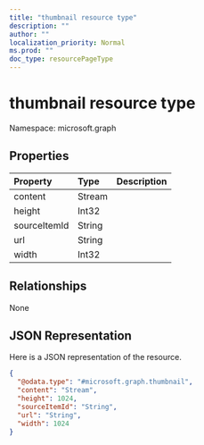 ```yaml
---
title: "thumbnail resource type"
description: ""
author: ""
localization_priority: Normal
ms.prod: ""
doc_type: resourcePageType
---
```


# thumbnail resource type


Namespace: microsoft.graph



## Properties
|Property|Type|Description|
|:---|:---|:---|
|content|Stream||
|height|Int32||
|sourceItemId|String||
|url|String||
|width|Int32||

## Relationships
None

## JSON Representation
Here is a JSON representation of the resource.
<!-- {
  "blockType": "resource",
  "@odata.type": "microsoft.graph.thumbnail"
}
-->
``` json
{
  "@odata.type": "#microsoft.graph.thumbnail",
  "content": "Stream",
  "height": 1024,
  "sourceItemId": "String",
  "url": "String",
  "width": 1024
}
```

